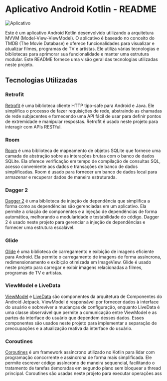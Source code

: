 # Aplicativo Android Kotlin - README

![Aplicativo](./gif/tmdb.gif)

Este é um aplicativo Android Kotlin desenvolvido utilizando a arquitetura MVVM (Model-View-ViewModel). O aplicativo é baseado no conceito do TMDB (The Movie Database) e oferece funcionalidades para visualizar e atualizar filmes, programas de TV e artistas. Ele utiliza várias tecnologias e bibliotecas para aprimorar sua funcionalidade e manter uma estrutura modular. Este README fornece uma visão geral das tecnologias utilizadas neste projeto.

## Tecnologias Utilizadas

### Retrofit
[Retrofit](https://square.github.io/retrofit/) é uma biblioteca cliente HTTP tipo-safe para Android e Java. Ele simplifica o processo de fazer requisições de rede, abstraindo as chamadas de rede subjacentes e fornecendo uma API fácil de usar para definir pontos de extremidade e manipular respostas. Retrofit é usado neste projeto para interagir com APIs RESTful.

### Room
[Room](https://developer.android.com/topic/libraries/architecture/room) é uma biblioteca de mapeamento de objetos SQLite que fornece uma camada de abstração sobre as interações brutas com o banco de dados SQLite. Ela oferece verificação em tempo de compilação de consultas SQL, acesso conveniente aos dados e transações de banco de dados simplificadas. Room é usado para fornecer um banco de dados local para armazenar e recuperar dados de maneira estruturada.

### Dagger 2
[Dagger 2](https://dagger.dev/) é uma biblioteca de injeção de dependência que simplifica a forma como as dependências são gerenciadas em um aplicativo. Ela permite a criação de componentes e a injeção de dependências de forma automática, melhorando a modularidade e testabilidade do código. Dagger 2 é usado neste projeto para gerenciar a injeção de dependências e fornecer uma estrutura escalável.

### Glide
[Glide](https://bumptech.github.io/glide/) é uma biblioteca de carregamento e exibição de imagens eficiente para Android. Ela permite o carregamento de imagens de forma assíncrona, redimensionamento e exibição otimizada em ImageView. Glide é usado neste projeto para carregar e exibir imagens relacionadas a filmes, programas de TV e artistas.

### ViewModel e LiveData
[ViewModel](https://developer.android.com/topic/libraries/architecture/viewmodel) e [LiveData](https://developer.android.com/topic/libraries/architecture/livedata) são componentes da arquitetura de Componentes do Android Jetpack. ViewModel é responsável por fornecer dados à interface do usuário e sobreviver a mudanças de configuração, enquanto LiveData é uma classe observável que permite a comunicação entre ViewModel e as partes da interface do usuário que dependem desses dados. Esses componentes são usados neste projeto para implementar a separação de preocupações e a atualização reativa da interface do usuário.

### Coroutines
[Coroutines](https://developer.android.com/kotlin/coroutines) é um framework assíncrono utilizado no Kotlin para lidar com programação concorrente e assíncrona de forma mais simplificada. Ele permite escrever código assíncrono de maneira sequencial, facilitando o tratamento de tarefas demoradas em segundo plano sem bloquear a thread principal. Coroutines são usadas neste projeto para executar operações ass